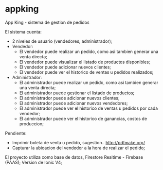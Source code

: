 # appking
App King - sistema de gestion de pedidos

El sistema cuenta:
  - 2 niveles de usuario (vendedores, administrador);
  - Vendedor:
      - El vendedor puede realizar un pedido, como asi tambien generar una venta directa;
      - El vendedor puede visualizar el listado de productos disponibles;
      - El vendedor puede adicionar nuevos clientes;
      - El vendedor puede ver el historico de ventas u pedidos realizados;
  - Administrador:
      - El administrador puede realizar un pedido, como asi tambien generar una venta directa;
      - El administrador puede gestionar el listado de productos;
      - El administrador puede adicionar nuevos clientes;
      - El administrador puede adicionar nuevos vendedores;
      - El administrador puede ver el historico de ventas u pedidos por cada vendedor;
      - El administrador puede ver el historico de ganancias, costos de produccion;

Pendiente:
  - Imprimir boleta de venta u pedido, sugestion.. http://pdfmake.org/
  - Capturar la ubicacion del vendedor a la hora de realizar el pedido;

El proyecto utiliza como base de datos, Firestore Realtime -  Firebase (PAAS);
Version de Ionic V4;
